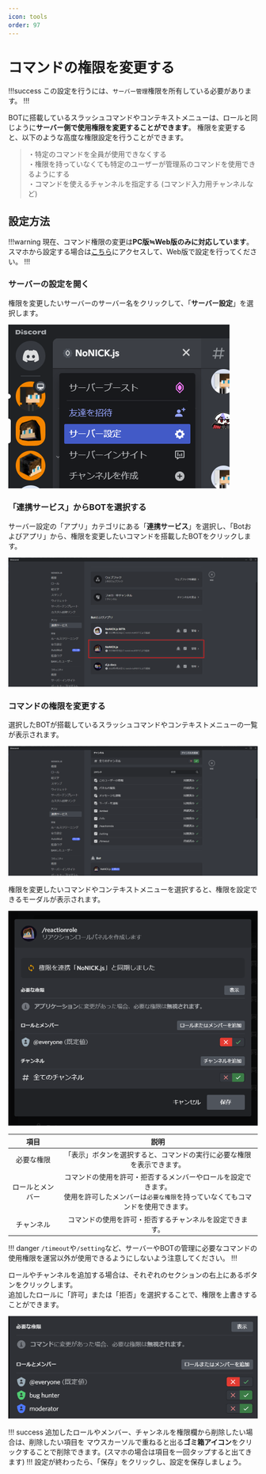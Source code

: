 ```yaml
---
icon: tools
order: 97
---
```


# コマンドの権限を変更する

!!!success
この設定を行うには、`サーバー管理`権限を所有している必要があります。
!!!

BOTに搭載しているスラッシュコマンドやコンテキストメニューは、ロールと同じように**サーバー側で使用権限を変更することができます**。
権限を変更すると、以下のような高度な権限設定を行うことができます。

> ・特定のコマンドを全員が使用できなくする  
> ・権限を持っていなくても特定のユーザーが管理系のコマンドを使用できるようにする  
> ・コマンドを使えるチャンネルを指定する (コマンド入力用チャンネルなど)  

## 設定方法

!!!warning
現在、コマンド権限の変更は**PC版≒Web版のみに対応しています**。
スマホから設定する場合は[こちら](https://discord.com/login)にアクセスして、Web版で設定を行ってください。
!!!

### サーバーの設定を開く
権限を変更したいサーバーのサーバー名をクリックして、「**サーバー設定**」を選択します。

![](/static/tutorial/permission/1.png)

### 「連携サービス」からBOTを選択する
サーバー設定の「アプリ」カテゴリにある「**連携サービス**」を選択し、「Botおよびアプリ」から、権限を変更したいコマンドを搭載したBOTをクリックします。

![](/static/tutorial/permission/2.png)

### コマンドの権限を変更する
選択したBOTが搭載しているスラッシュコマンドやコンテキストメニューの一覧が表示されます。

![](/static/tutorial/permission/3.png)

権限を変更したいコマンドやコンテキストメニューを選択すると、権限を設定できるモーダルが表示されます。

![](/static/tutorial/permission/4.png)

項目 | 説明
:---: | :---:
必要な権限 | 「表示」ボタンを選択すると、コマンドの実行に必要な権限を表示できます。
ロールとメンバー | コマンドの使用を許可・拒否するメンバーやロールを設定できます。<br>使用を許可したメンバーは`必要な権限`を持っていなくてもコマンドを使用できます。
チャンネル | コマンドの使用を許可・拒否するチャンネルを設定できます。

!!! danger
`/timeout`や`/setting`など、サーバーやBOTの管理に必要なコマンドの使用権限を運営以外が使用できるようにしないよう注意してください。
!!!

ロールやチャンネルを追加する場合は、それぞれのセクションの右上にあるボタンをクリックします。  
追加したロールに「許可」または「拒否」を選択することで、権限を上書きすることができます。

![](/static/tutorial/permission/5.png)

!!! success
追加したロールやメンバー、チャンネルを権限欄から削除したい場合は、削除したい項目を
マウスカーソルで重ねると出る**ゴミ箱アイコン**をクリックすることで削除できます。(スマホの場合は項目を一回タップすると出てきます)
!!!
設定が終わったら、「保存」をクリックし、設定を保存しましょう。
